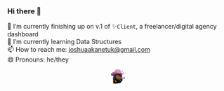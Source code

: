 ### Hi there 👋

🔭 I’m currently finishing up on v.1 of ✨`Client`, a freelancer/digital agency dashboard \
🌱 I’m currently learning Data Structures \
📫 How to reach me: joshuaakanetuk@gmail.com \
😄 Pronouns: he/they

<p align="center"><a href="https://joshuaakanetuk.com" title="Joshua Akan-Etuk">
  <img src="https://github.com/joshuaakanetuk/joshuaakanetuk/raw/master/assets/favicon.png" alt="">
</a></p>
